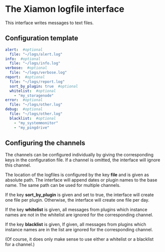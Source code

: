 # The Xiamon logfile interface

This interface writes messages to text files.

## **Configuration template**

```yaml
alert:  #optional
  file: "~/logs/alert.log"
info:  #optional
  file: "~/logs/info.log"
verbose:  #optional
  file: "~/logs/verbose.log"
report:  #optional
  file: "~/logs/report.log"
  sort_by_plugin: true  #optional
  whitelist:  #optional
    - "my_storagenode"
error:  #optional
  file: "~/logs/other.log"
debug:  #optional
  file: "~/logs/other.log"
  blacklist:  #optional
    - "my_systemmonitor"
    - "my_pingdrive"
```

## Configuring the channels

The channels can be configured individually by giving the corresponding keys in the configuration file. If a channel is omitted, the interface will ignore this channel.

The location of the logfiles is configured by the key **file** and is given as absolute path. The interface will append dates or plugin names to the base name. The same path can be used for multiple channels.

If the key **sort_by_plugin** is given and set to true, the interface will create one file per plugin. Otherwise, the interface will create one file per day.

If the key **whitelist** is given, all messages from plugins which instance names are not in the whitelist are ignored for the corresponding channel.

If the key **blacklist** is given, If given, all messages from plugins which instance names are in the list are ignored for the corresponding channel.

(Of course, it does only make sense to use either a whitelist or a blacklist for a channel.)